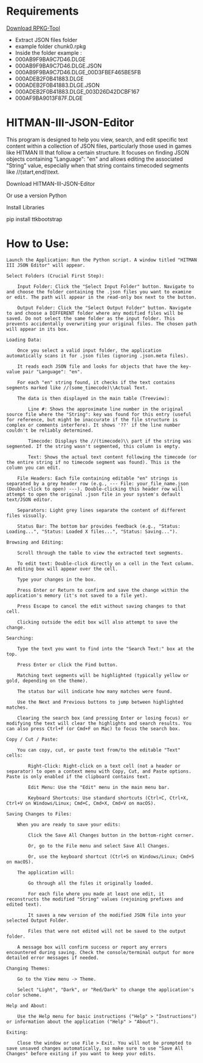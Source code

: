 
#  Requirements
[Download RPKG-Tool](https://github.com/glacier-modding/RPKG-Tool)

- Extract JSON files folder
- example folder chunk0.rpkg
- Inside the folder example :
- 000AB9F9BA9C7D46.DLGE
- 000AB9F9BA9C7D46.DLGE.JSON
- 000AB9F9BA9C7D46.DLGE_00D3FBEF465BE5FB
- 000ADEB2F0B41883.DLGE
- 000ADEB2F0B41883.DLGE.JSON
- 000ADEB2F0B41883.DLGE_003D26D42DCBF167
- 000AF9BA9013F87F.DLGE


# HITMAN-III-JSON-Editor
This program is designed to help you view, search, and edit specific text content within a collection of JSON files, particularly those used in games like HITMAN III that follow a certain structure. It focuses on finding JSON objects containing "Language": "en" and allows editing the associated "String" value, especially when that string contains timecoded segments like //(start,end)\\text.

Download HITMAN-III-JSON-Editor

Or use a version Python

Install Libraries

pip install ttkbootstrap

# How to Use:


    Launch the Application: Run the Python script. A window titled "HITMAN III JSON Editor" will appear.

    Select Folders (Crucial First Step):

        Input Folder: Click the "Select Input Folder" button. Navigate to and choose the folder containing the .json files you want to examine or edit. The path will appear in the read-only box next to the button.

        Output Folder: Click the "Select Output Folder" button. Navigate to and choose a DIFFERENT folder where any modified files will be saved. Do not select the same folder as the input folder. This prevents accidentally overwriting your original files. The chosen path will appear in its box.

    Loading Data:

        Once you select a valid input folder, the application automatically scans it for .json files (ignoring .json.meta files).

        It reads each JSON file and looks for objects that have the key-value pair "Language": "en".

        For each "en" string found, it checks if the text contains segments marked like //(some_timecode)\\Actual Text.

        The data is then displayed in the main table (Treeview):

            Line #: Shows the approximate line number in the original source file where the "String": key was found for this entry (useful for reference, but might be inaccurate if the file structure is complex or comments interfere). It shows '??' if the line number couldn't be reliably determined.

            Timecode: Displays the //(timecode)\\ part if the string was segmented. If the string wasn't segmented, this column is empty.

            Text: Shows the actual text content following the timecode (or the entire string if no timecode segment was found). This is the column you can edit.

        File Headers: Each file containing editable "en" strings is separated by a grey header row (e.g., --- File: your_file_name.json (Double-click to open) ---). Double-clicking this header row will attempt to open the original .json file in your system's default text/JSON editor.

        Separators: Light grey lines separate the content of different files visually.

        Status Bar: The bottom bar provides feedback (e.g., "Status: Loading...", "Status: Loaded X files...", "Status: Saving...").

    Browsing and Editing:

        Scroll through the table to view the extracted text segments.

        To edit text: Double-click directly on a cell in the Text column. An editing box will appear over the cell.

        Type your changes in the box.

        Press Enter or Return to confirm and save the change within the application's memory (it's not saved to a file yet).

        Press Escape to cancel the edit without saving changes to that cell.

        Clicking outside the edit box will also attempt to save the change.

    Searching:

        Type the text you want to find into the "Search Text:" box at the top.

        Press Enter or click the Find button.

        Matching text segments will be highlighted (typically yellow or gold, depending on the theme).

        The status bar will indicate how many matches were found.

        Use the Next and Previous buttons to jump between highlighted matches.

        Clearing the search box (and pressing Enter or losing focus) or modifying the text will clear the highlights and search results. You can also press Ctrl+F (or Cmd+F on Mac) to focus the search box.

    Copy / Cut / Paste:

        You can copy, cut, or paste text from/to the editable "Text" cells:

            Right-Click: Right-click on a text cell (not a header or separator) to open a context menu with Copy, Cut, and Paste options. Paste is only enabled if the clipboard contains text.

            Edit Menu: Use the "Edit" menu in the main menu bar.

            Keyboard Shortcuts: Use standard shortcuts (Ctrl+C, Ctrl+X, Ctrl+V on Windows/Linux; Cmd+C, Cmd+X, Cmd+V on macOS).

    Saving Changes to Files:

        When you are ready to save your edits:

            Click the Save All Changes button in the bottom-right corner.

            Or, go to the File menu and select Save All Changes.

            Or, use the keyboard shortcut (Ctrl+S on Windows/Linux; Cmd+S on macOS).

        The application will:

            Go through all the files it originally loaded.

            For each file where you made at least one edit, it reconstructs the modified "String" values (rejoining prefixes and edited text).

            It saves a new version of the modified JSON file into your selected Output Folder.

            Files that were not edited will not be saved to the output folder.

        A message box will confirm success or report any errors encountered during saving. Check the console/terminal output for more detailed error messages if needed.

    Changing Themes:

        Go to the View menu -> Theme.

        Select "Light", "Dark", or "Red/Dark" to change the application's color scheme.

    Help and About:

        Use the Help menu for basic instructions ("Help" > "Instructions") or information about the application ("Help" > "About").

    Exiting:

        Close the window or use File > Exit. You will not be prompted to save unsaved changes automatically, so make sure to use "Save All Changes" before exiting if you want to keep your edits.
